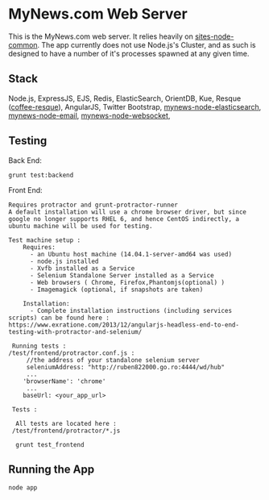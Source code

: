 MyNews.com Web Server
========

This is the MyNews.com web server.  It relies heavily on [sites-node-common](https://github.com/ruben-verhagen/mynews-node-common).  The app currently
does not use Node.js's Cluster, and as such is designed to have a number of it's processes spawned at any given time.

Stack
----

Node.js, ExpressJS, EJS, Redis, ElasticSearch, OrientDB, Kue, Resque ([coffee-resque](https://github.com/technoweenie/coffee-resque)),
AngularJS, Twitter Bootstrap, [mynews-node-elasticsearch](https://github.com/ruben-verhagen/mynews-node-elasticsearch), [mynews-node-email](https://github.com/ruben-verhagen/mynews-node-email), [mynews-node-websocket](https://github.com/ruben-verhagen/mynews-node-websocket),


Testing
----

Back End:

    grunt test:backend

Front End:

    Requires protractor and grunt-protractor-runner
    A default installation will use a chrome browser driver, but since google no longer supports RHEL 6, and hence CentOS indirectly, a ubuntu machine will be used for testing.

    Test machine setup :
        Requires:
          - an Ubuntu host machine (14.04.1-server-amd64 was used)
          - node.js installed
          - Xvfb installed as a Service
          - Selenium Standalone Server installed as a Service
          - Web browsers ( Chrome, Firefox,Phantomjs(optional) )
          - Imagemagick (optional, if snapshots are taken)

        Installation:
          - Complete installation instructions (including services scripts) can be found here : https://www.exratione.com/2013/12/angularjs-headless-end-to-end-testing-with-protractor-and-selenium/

     Running tests :
    /test/frontend/protractor.conf.js :
         //the address of your standalone selenium server
         seleniumAddress: "http://ruben822000.go.ro:4444/wd/hub"
         ...        
        'browserName': 'chrome'
         ...
        baseUrl: <your_app_url>

     Tests :

      All tests are located here :
     /test/frontend/protractor/*.js

      grunt test_frontend   

Running the App
----

    node app
